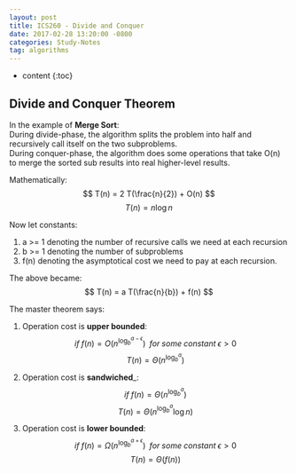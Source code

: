 ```yaml
---
layout: post
title: ICS260 - Divide and Conquer
date: 2017-02-28 13:20:00 -0800
categories: Study-Notes
tag: algorithms
---
```


* content
{:toc}



## Divide and Conquer Theorem

In the example of __Merge Sort__:  
During divide-phase, the algorithm splits the problem into half and recursively call itself on the two subproblems.   
During conquer-phase, the algorithm does some operations that take O(n) to merge the sorted sub results into real higher-level results.  

Mathematically:  
$$ T(n) = 2 T(\frac{n}{2}) + O(n) $$
$$ T(n) = n \log{n} $$


Now let constants:  
1. a >= 1 denoting the number of recursive calls we need at each recursion
2. b >= 1 denoting the number of subproblems
3. f(n) denoting the asymptotical cost we need to pay at each recursion.  

The above became:
$$ T(n) = a T(\frac{n}{b}) + f(n) $$

The master theorem says:  

1. Operation cost is __upper bounded__:
$$ if\;f(n) = O(n^{\log_{b}^{a - \epsilon}})\;\;for\;some\;constant\;\epsilon > 0 $$
$$ T(n) = \Theta(n^{\log_{b}^{a}}) $$

2. Operation cost is __sandwiched___:
$$ if\;f(n) = \Theta(n^{\log_{b}^{a}}) $$
$$ T(n) = \Theta(n^{\log_{b}^{a}} \log{n})$$

3. Operation cost is __lower bounded__:
$$ if\;f(n) = \Omega(n^{\log_{b}^{a + \epsilon}})\;\;for\;some\;constant\;\epsilon > 0 $$
$$ T(n) = \Theta(f(n)) $$
